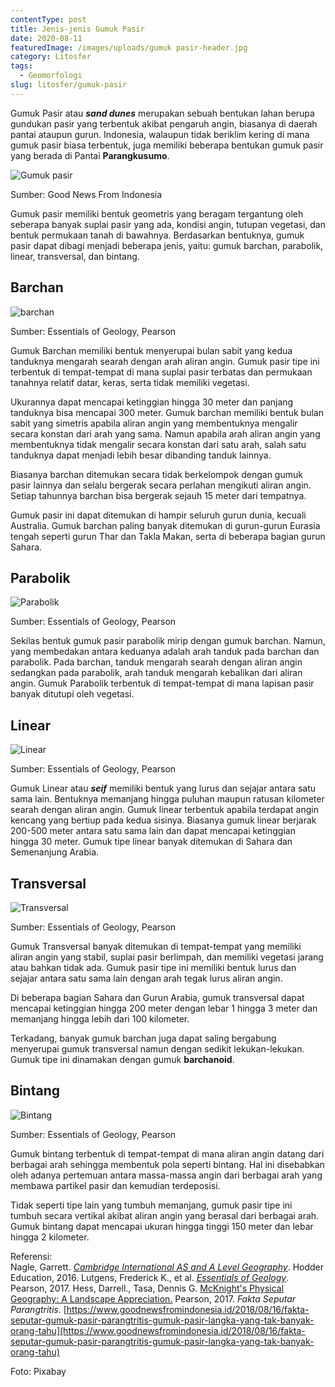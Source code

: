 ```yaml
---
contentType: post
title: Jenis-jenis Gumuk Pasir
date: 2020-08-11
featuredImage: /images/uploads/gumuk pasir-header.jpg
category: Litosfer
tags:
  - Geomorfologi
slug: litosfer/gumuk-pasir
---
```


Gumuk Pasir atau **_sand dunes_** merupakan sebuah bentukan lahan berupa gundukan pasir yang terbentuk akibat pengaruh angin, biasanya di daerah pantai ataupun gurun. Indonesia, walaupun tidak beriklim kering di mana gumuk pasir biasa terbentuk, juga memiliki beberapa bentukan gumuk pasir yang berada di Pantai **Parangkusumo**.

![Gumuk pasir](images/uploads/image-15.jpeg)

Sumber: Good News From Indonesia

Gumuk pasir memiliki bentuk geometris yang beragam tergantung oleh seberapa banyak suplai pasir yang ada, kondisi angin, tutupan vegetasi, dan bentuk permukaan tanah di bawahnya. Berdasarkan bentuknya, gumuk pasir dapat dibagi menjadi beberapa jenis, yaitu: gumuk barchan, parabolik, linear, transversal, dan bintang.

## Barchan

![barchan](images/uploads/image-16.png)

Sumber: Essentials of Geology, Pearson

Gumuk Barchan memiliki bentuk menyerupai bulan sabit yang kedua tanduknya mengarah searah dengan arah aliran angin. Gumuk pasir tipe ini terbentuk di tempat-tempat di mana suplai pasir terbatas dan permukaan tanahnya relatif datar, keras, serta tidak memiliki vegetasi.

Ukurannya dapat mencapai ketinggian hingga 30 meter dan panjang tanduknya bisa mencapai 300 meter. Gumuk barchan memiliki bentuk bulan sabit yang simetris apabila aliran angin yang membentuknya mengalir secara konstan dari arah yang sama. Namun apabila arah aliran angin yang membentuknya tidak mengalir secara konstan dari satu arah, salah satu tanduknya dapat menjadi lebih besar dibanding tanduk lainnya.

Biasanya barchan ditemukan secara tidak berkelompok dengan gumuk pasir lainnya dan selalu bergerak secara perlahan mengikuti aliran angin. Setiap tahunnya barchan bisa bergerak sejauh 15 meter dari tempatnya.

Gumuk pasir ini dapat ditemukan di hampir seluruh gurun dunia, kecuali Australia. Gumuk barchan paling banyak ditemukan di gurun-gurun Eurasia tengah seperti gurun Thar dan Takla Makan, serta di beberapa bagian gurun Sahara.

## Parabolik

![Parabolik](images/uploads/image-19.png)

Sumber: Essentials of Geology, Pearson

Sekilas bentuk gumuk pasir parabolik mirip dengan gumuk barchan. Namun, yang membedakan antara keduanya adalah arah tanduk pada barchan dan parabolik. Pada barchan, tanduk mengarah searah dengan aliran angin sedangkan pada parabolik, arah tanduk mengarah kebalikan dari aliran angin. Gumuk Parabolik terbentuk di tempat-tempat di mana lapisan pasir banyak ditutupi oleh vegetasi.

## Linear

![Linear](images/uploads/image-17.png)

Sumber: Essentials of Geology, Pearson

Gumuk Linear atau **_seif_** memiliki bentuk yang lurus dan sejajar antara satu sama lain. Bentuknya memanjang hingga puluhan maupun ratusan kilometer searah dengan aliran angin. Gumuk linear terbentuk apabila terdapat angin kencang yang bertiup pada kedua sisinya. Biasanya gumuk linear berjarak 200-500 meter antara satu sama lain dan dapat mencapai ketinggian hingga 30 meter. Gumuk tipe linear banyak ditemukan di Sahara dan Semenanjung Arabia.

## Transversal

![Transversal](images/uploads/image-18.png)

Sumber: Essentials of Geology, Pearson

Gumuk Transversal banyak ditemukan di tempat-tempat yang memiliki aliran angin yang stabil, suplai pasir berlimpah, dan memiliki vegetasi jarang atau bahkan tidak ada. Gumuk pasir tipe ini memiliki bentuk lurus dan sejajar antara satu sama lain dengan arah tegak lurus aliran angin.

Di beberapa bagian Sahara dan Gurun Arabia, gumuk transversal dapat mencapai ketinggian hingga 200 meter dengan lebar 1 hingga 3 meter dan memanjang hingga lebih dari 100 kilometer.

Terkadang, banyak gumuk barchan juga dapat saling bergabung menyerupai gumuk transversal namun dengan sedikit lekukan-lekukan. Gumuk tipe ini dinamakan dengan gumuk **barchanoid**.

## Bintang

![Bintang](images/uploads/image-20.png)

Sumber: Essentials of Geology, Pearson

Gumuk bintang terbentuk di tempat-tempat di mana aliran angin datang dari berbagai arah sehingga membentuk pola seperti bintang. Hal ini disebabkan oleh adanya pertemuan antara massa-massa angin dari berbagai arah yang membawa partikel pasir dan kemudian terdeposisi.

Tidak seperti tipe lain yang tumbuh memanjang, gumuk pasir tipe ini tumbuh secara vertikal akibat aliran angin yang berasal dari berbagai arah. Gumuk bintang dapat mencapai ukuran hingga tinggi 150 meter dan lebar hingga 2 kilometer.

Referensi:  
Nagle, Garrett. [_Cambridge International AS and A Level Geography_](https://amzn.to/2zslj9e). Hodder Education, 2016. 
Lutgens, Frederick K., et al. [_Essentials of Geology_](https://amzn.to/33LIzLZ). Pearson, 2017. 
Hess, Darrell., Tasa, Dennis G. [McKnight's Physical Geography: A Landscape Appreciation.](https://amzn.to/3im93ru) Pearson, 2017. 
_Fakta Seputar Parangtritis_. [https://www.goodnewsfromindonesia.id/2018/08/16/fakta-seputar-gumuk-pasir-parangtritis-gumuk-pasir-langka-yang-tak-banyak-orang-tahu](https://www.goodnewsfromindonesia.id/2018/08/16/fakta-seputar-gumuk-pasir-parangtritis-gumuk-pasir-langka-yang-tak-banyak-orang-tahu)

Foto: Pixabay
